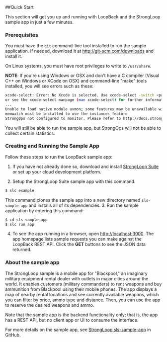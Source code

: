 ##Quick Start

This section will get you up and running with LoopBack and the StrongLoop sample app in just a few minutes.

### Prerequisites

You must have the `git` command-line tool installed to run the sample application.
If needed, download it at <http://git-scm.com/downloads> and install it.

On Linux systems, you must have root privileges to write to `/usr/share`.

**NOTE**: If you're using Windows or OSX and don't have a C compiler (Visual C++ on Windows or XCode on OSX) and command-line "make" tools installed, you will see errors such as these:
```sh
xcode-select: Error: No Xcode is selected. Use xcode-select -switch <path-to-xcode>, 
or see the xcode-select manpage (man xcode-select) for further information.
...
Unable to load native module uvmon; some features may be unavailable without compiling it.
memwatch must be installed to use the instances feature
StrongOps not configured to monitor. Please refer to http://docs.strongloop.com/strong-agent for usage.
```

You will still be able to run the sample app, but StrongOps will not be able to collect certain statistics.

### Creating and Running the Sample App

Follow these steps to run the LoopBack sample app:

1. If you have not already done so, download and install [StrongLoop Suite](http://www.strongloop.com/get-started) or set up your cloud development platform.

2. Setup the StrongLoop Suite sample app with this command.
```sh
$ slc example
```
This command clones the sample app into a new directory
named `sls-sample-app` and installs all of its dependencies.
3. Run the sample application by entering this command:
```sh
$ cd sls-sample-app
$ slc run app
```
4. To see the app running in a browser, open <http://localhost:3000>. The app homepage lists sample requests you can make against the LoopBack REST API.  Click the **GET** buttons to see the JSON data returned.

### About the sample app

The StrongLoop sample is a mobile app for "Blackpool," an imaginary military equipment rental dealer with outlets in major cities around the world.  It enables customers (military commanders) to rent weapons and buy ammunition from Blackpool using their mobile phones.  The app displays a map of nearby rental locations and see currently available weapons, which you can filter by price, ammo type and distance.  Then, you can use the app to reserve the desired weapons and ammo.

Note that the sample app is the backend functionality only; that is, the app has a REST API, but no client app or UI to consume the interface.

For more details on the sample app, see [StrongLoop sls-sample-app](https://github.com/strongloop/sls-sample-app) in GitHub.
